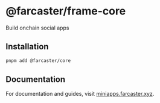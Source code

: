 # @farcaster/frame-core

Build onchain social apps

## Installation

```bash
pnpm add @farcaster/core
```

## Documentation

For documentation and guides, visit [miniapps.farcaster.xyz](https://miniapps.farcaster.xyz).
